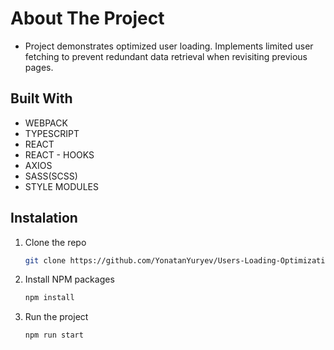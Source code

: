 # About The Project

- Project demonstrates optimized user loading. Implements limited user fetching to prevent redundant data retrieval when revisiting previous pages.
  
## Built With

+ WEBPACK
+ TYPESCRIPT
+ REACT
+ REACT - HOOKS
+ AXIOS
+ SASS(SCSS)
+ STYLE MODULES

## Instalation

1. Clone the repo 
    ```sh
   git clone https://github.com/YonatanYuryev/Users-Loading-Optimization.git
   ```
2. Install NPM packages
    ```sh
   npm install
   ```
3. Run the project
    ```sh
    npm run start
    ```
